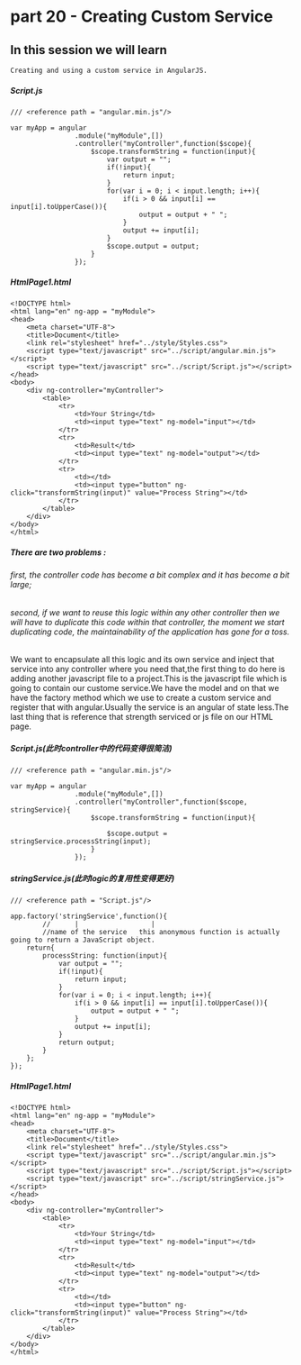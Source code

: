 # part 20 - Creating Custom Service

## In this session we will learn

    Creating and using a custom service in AngularJS.

#####    Script.js
    /// <reference path = "angular.min.js"/>

    var myApp = angular
                    .module("myModule",[])
                    .controller("myController",function($scope){
                        $scope.transformString = function(input){
                            var output = "";
                            if(!input){
                                return input;
                            }
                            for(var i = 0; i < input.length; i++){
                                if(i > 0 && input[i] == input[i].toUpperCase()){
                                    output = output + " ";
                                }
                                output += input[i];
                            }
                            $scope.output = output;
                        }
                    });

#####    HtmlPage1.html
    <!DOCTYPE html>
    <html lang="en" ng-app = "myModule">
    <head>
        <meta charset="UTF-8">
        <title>Document</title>
        <link rel="stylesheet" href="../style/Styles.css">
        <script type="text/javascript" src="../script/angular.min.js"></script>
        <script type="text/javascript" src="../script/Script.js"></script>
    </head>
    <body>
        <div ng-controller="myController">
            <table>
                <tr>
                    <td>Your String</td>
                    <td><input type="text" ng-model="input"></td>
                </tr>
                <tr>
                    <td>Result</td>
                    <td><input type="text" ng-model="output"></td>
                </tr>
                <tr>
                    <td></td>
                    <td><input type="button" ng-click="transformString(input)" value="Process String"></td>
                </tr>
            </table>
        </div>
    </body>
    </html>

##### There are two problems : 
###### first, the controller code has become a bit complex and it has become a bit large;
###### second, if we want to reuse this logic within any other controller then we will have to duplicate this code within that controller, the moment we start duplicating code, the maintainability of the application has gone for a toss.

We want to encapsulate all this logic and its own service and inject that service into any controller where you need that,the first thing to do here is adding another javascript file to a project.This is the javascript file which is going to contain our custome service.We have the model and on that we have the factory method which we use to create a custom service and register that with angular.Usually the service is an angular of state less.The last thing that is reference that strength serviced or js file on our HTML page.

#####    Script.js(此时controller中的代码变得很简洁)
    /// <reference path = "angular.min.js"/>

    var myApp = angular
                    .module("myModule",[])
                    .controller("myController",function($scope, stringService){
                        $scope.transformString = function(input){
                            
                            $scope.output = stringService.processString(input);
                        }
                    });

#####    stringService.js(此时logic的复用性变得更好)
    /// <reference path = "Script.js"/>

    app.factory('stringService',function(){
            //      |                  |
            //name of the service   this anonymous function is actually going to return a JavaScript object.
        return{
            processString: function(input){
                var output = "";
                if(!input){
                    return input;
                }
                for(var i = 0; i < input.length; i++){
                    if(i > 0 && input[i] == input[i].toUpperCase()){
                        output = output + " ";
                    }
                    output += input[i];
                }
                return output;
            }
        };
    });

#####    HtmlPage1.html
    <!DOCTYPE html>
    <html lang="en" ng-app = "myModule">
    <head>
        <meta charset="UTF-8">
        <title>Document</title>
        <link rel="stylesheet" href="../style/Styles.css">
        <script type="text/javascript" src="../script/angular.min.js"></script>
        <script type="text/javascript" src="../script/Script.js"></script>
        <script type="text/javascript" src="../script/stringService.js"></script>
    </head>
    <body>
        <div ng-controller="myController">
            <table>
                <tr>
                    <td>Your String</td>
                    <td><input type="text" ng-model="input"></td>
                </tr>
                <tr>
                    <td>Result</td>
                    <td><input type="text" ng-model="output"></td>
                </tr>
                <tr>
                    <td></td>
                    <td><input type="button" ng-click="transformString(input)" value="Process String"></td>
                </tr>
            </table>
        </div>
    </body>
    </html>